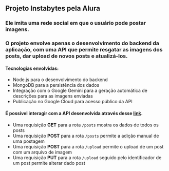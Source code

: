 ## Projeto Instabytes pela Alura
### Ele imita uma rede social em que o usuário pode postar imagens.
### O projeto envolve apenas o desenvolvimento do backend da aplicação, com uma API que permite resgatar as imagens dos posts, dar upload de novos posts e atualizá-los.
#### Tecnologias envolvidas:
- Node.js para o desenvolvimento do backend 
- MongoDB para a persistência dos dados
- Integração com o Google Gemini para a geração automática de descrições para as imagens enviadas
- Publicação no Google Cloud para acesso público da API
#### É possível interagir com a API desenvolvida através desse [link](https://alura-imersao-backend-670061950429.southamerica-east1.run.app/posts).
- Uma requisição **GET** para a rota `/posts` mostra os dados de todos os posts
- Uma requisição **POST** para a rota `/posts` permite a adição manual de uma postagem
- Uma requisição **POST** para a rota `/upload` permite o upload de um post com um arquivo de imagem
- Uma requisição **PUT** para a rota `/upload` seguido pelo identificador de um post permite alterar dado post
